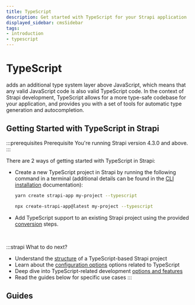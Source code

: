 ```yaml
---
title: TypeScript
description: Get started with TypeScript for your Strapi application
displayed_sidebar: cmsSidebar
tags:
- introduction
- typescript
---
```


# TypeScript 

<ExternalLink to="https://www.typescriptlang.org/" text="TypeScript"/> adds an additional type system layer above JavaScript, which means that any valid JavaScript code is also valid TypeScript code. In the context of Strapi development, TypeScript allows for a more type-safe codebase for your application, and provides you with a set of tools for automatic type generation and autocompletion.

## Getting Started with TypeScript in Strapi

:::prerequisites Prerequisite
You're running Strapi version 4.3.0 and above.
:::

There are 2 ways of getting started with TypeScript in Strapi:

- Create a new TypeScript project in Strapi by running the following command in a terminal (additional details can be found in the  [CLI installation](/cms/installation/cli) documentation):

  <Tabs groupId="yarn-npm">

  <TabItem value="yarn" label="Yarn">

  ```bash
  yarn create strapi-app my-project --typescript
  ```
  
  </TabItem>

  <TabItem value="npm" label="NPM">

  ```bash
  npx create-strapi-app@latest my-project --typescript
  ```
  
  </TabItem>

  </Tabs>

- Add TypeScript support to an existing Strapi project using the provided [conversion](/cms/typescript/adding-support-to-existing-project) steps.

<br />

:::strapi What to do next? 
- Understand the [structure](/cms/project-structure) of a TypeScript-based Strapi project
- Learn about the [configuration options](/cms/configurations/typescript) options related to TypeScript
- Deep dive into TypeScript-related development [options and features](/cms/typescript/development)
- Read the guides below for specific use cases
:::

## Guides

<CustomDocCardsWrapper>
<CustomDocCard icon="code" title="Developing with TypeScript" description="Use typings, generate typings for your project schemas, and start Strapi programmatically." link="/cms/typescript/development" />
<CustomDocCard icon="blueprint" title="Manipulating documents and entries" description="Explore TypeScript patterns for manipulating documents and entries." link="/cms/typescript/documents-and-entries" />
<CustomDocCard icon="plus" title="Adding TypeScript support" description="Learn how to add TypeScript support to an existing Strapi project." link="/cms/typescript/adding-support-to-existing-project" />
</CustomDocCardsWrapper>